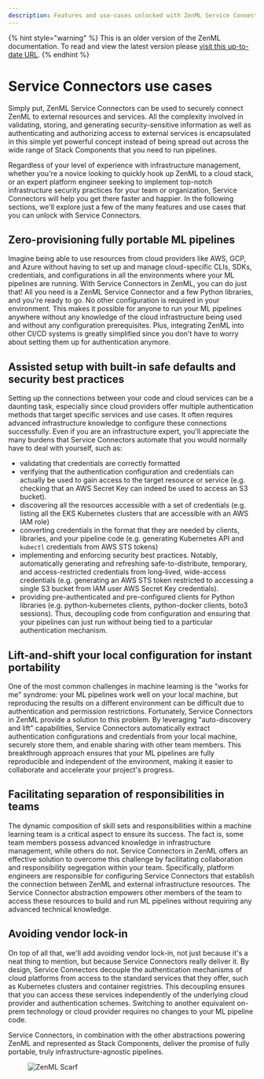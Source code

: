 ```yaml
---
description: Features and use-cases unlocked with ZenML Service Connectors.
---
```


{% hint style="warning" %}
This is an older version of the ZenML documentation. To read and view the latest version please [visit this up-to-date URL](https://docs.zenml.io).
{% endhint %}


# Service Connectors use cases

Simply put, ZenML Service Connectors can be used to securely connect ZenML to external resources and services. All the complexity involved in validating, storing, and generating security-sensitive information as well as authenticating and authorizing access to external services is encapsulated in this simple yet powerful concept instead of being spread out across the wide range of Stack Components that you need to run pipelines.

Regardless of your level of experience with infrastructure management, whether you're a novice looking to quickly hook up ZenML to a cloud stack, or an expert platform engineer seeking to implement top-notch infrastructure security practices for your team or organization, Service Connectors will help you get there faster and happier. In the following sections, we'll explore just a few of the many features and use cases that you can unlock with Service Connectors.

## Zero-provisioning fully portable ML pipelines

Imagine being able to use resources from cloud providers like AWS, GCP, and Azure without having to set up and manage cloud-specific CLIs, SDKs, credentials, and configurations in all the environments where your ML pipelines are running. With Service Connectors in ZenML, you can do just that! All you need is a ZenML Service Connector and a few Python libraries, and you're ready to go. No other configuration is required in your environment. This makes it possible for anyone to run your ML pipelines anywhere without any knowledge of the cloud infrastructure being used and without any configuration prerequisites. Plus, integrating ZenML into other CI/CD systems is greatly simplified since you don't have to worry about setting them up for authentication anymore.

## Assisted setup with built-in safe defaults and security best practices

Setting up the connections between your code and cloud services can be a daunting task, especially since cloud providers offer multiple authentication methods that target specific services and use cases. It often requires advanced infrastructure knowledge to configure these connections successfully. Even if you are an infrastructure expert, you'll appreciate the many burdens that Service Connectors automate that you would normally have to deal with yourself, such as:

* validating that credentials are correctly formatted
* verifying that the authentication configuration and credentials can actually be used to gain access to the target resource or service (e.g. checking that an AWS Secret Key can indeed be used to access an S3 bucket).
* discovering all the resources accessible with a set of credentials (e.g. listing all the EKS Kubernetes clusters that are accessible with an AWS IAM role)&#x20;
* converting credentials in the format that they are needed by clients, libraries, and your pipeline code (e.g. generating Kubernetes API and `kubectl` credentials from AWS STS tokens)
* implementing and enforcing security best practices. Notably, automatically generating and refreshing safe-to-distribute, temporary, and access-restricted credentials from long-lived, wide-access credentials (e.g. generating an AWS STS token restricted to accessing a single S3 bucket from IAM user AWS Secret Key credentials).
* providing pre-authenticated and pre-configured clients for Python libraries (e.g. python-kubernetes clients, python-docker clients, boto3 sessions). Thus, decoupling code from configuration and ensuring that your pipelines can just run without being tied to a particular authentication mechanism.

## Lift-and-shift your local configuration for instant portability

One of the most common challenges in machine learning is the "works for me" syndrome: your ML pipelines work well on your local machine, but reproducing the results on a different environment can be difficult due to authentication and permission restrictions. Fortunately, Service Connectors in ZenML provide a solution to this problem. By leveraging "auto-discovery and lift" capabilities, Service Connectors automatically extract authentication configurations and credentials from your local machine, securely store them, and enable sharing with other team members. This breakthrough approach ensures that your ML pipelines are fully reproducible and independent of the environment, making it easier to collaborate and accelerate your project's progress.

## Facilitating separation of responsibilities in teams

The dynamic composition of skill sets and responsibilities within a machine learning team is a critical aspect to ensure its success. The fact is, some team members possess advanced knowledge in infrastructure management, while others do not. Service Connectors in ZenML offers an effective solution to overcome this challenge by facilitating collaboration and responsibility segregation within your team. Specifically, platform engineers are responsible for configuring Service Connectors that establish the connection between ZenML and external infrastructure resources. The Service Connector abstraction empowers other members of the team to access these resources to build and run ML pipelines without requiring any advanced technical knowledge.

## Avoiding vendor lock-in

On top of all that, we'll add avoiding vendor lock-in, not just because it's a neat thing to mention, but because Service Connectors really deliver it. By design, Service Connectors decouple the authentication mechanisms of cloud platforms from access to the standard services that they offer, such as Kubernetes clusters and container registries. This decoupling ensures that you can access these services independently of the underlying cloud provider and authentication schemes. Switching to another equivalent on-prem technology or cloud provider requires no changes to your ML pipeline code.

Service Connectors, in combination with the other abstractions powering ZenML and represented as Stack Components, deliver the promise of fully portable, truly infrastructure-agnostic pipelines.

<!-- For scarf -->
<figure><img alt="ZenML Scarf" referrerpolicy="no-referrer-when-downgrade" src="https://static.scarf.sh/a.png?x-pxid=f0b4f458-0a54-4fcd-aa95-d5ee424815bc" /></figure>
